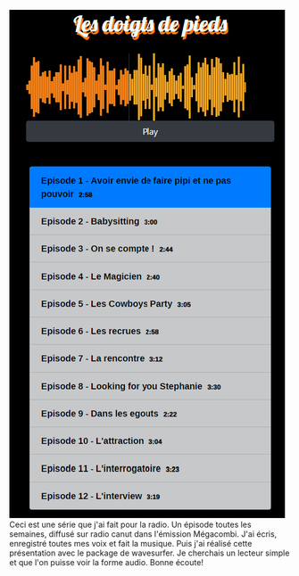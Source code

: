 ![image_demo](https://github.com/IFly79/les_doigts_de_pieds/blob/master/src/fond.png)
Ceci est une série que j'ai fait pour la radio. Un épisode toutes les semaines, diffusé sur radio canut dans l'émission Mégacombi. J'ai écris, enregistré toutes mes voix et fait la musique. Puis j'ai réalisé cette présentation avec le package de wavesurfer. Je cherchais un lecteur simple et que l'on puisse voir la forme audio. Bonne écoute!
